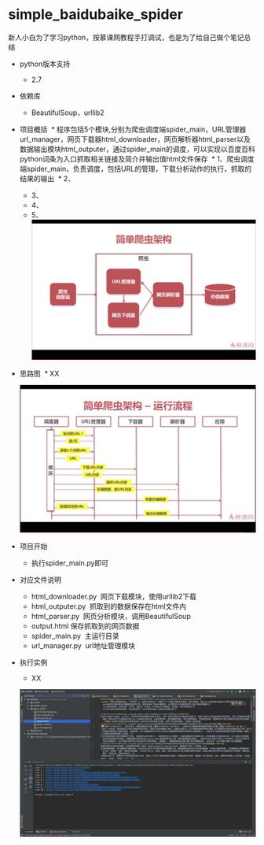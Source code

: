 # simple_baidubaike_spider
新人小白为了学习python，按慕课网教程手打调试，也是为了给自己做个笔记总结

* python版本支持
  * 2.7

* 依赖库
  * BeautifulSoup，urllib2

* 项目概括
  * 程序包括5个模块,分别为爬虫调度端spider_main，URL管理器url_manager，网页下载器html_downloader，网页解析器html_parser以及数据输出模块html_outputer，通过spider_main的调度，可以实现以百度百科python词条为入口抓取相关链接及简介并输出值html文件保存
  * 1、爬虫调度端spider_main，负责调度，包括URL的管理，下载分析动作的执行，抓取的结果的输出
  * 2、
  * 3、 
  * 4、
  * 5、
  
  ![image](https://github.com/KissAngeles/simple_baidubaike_spider/blob/master/%E6%95%B4%E4%BD%93%E7%BB%93%E6%9E%84.png)
  
* 思路图
  * XX
  
  ![image](https://github.com/KissAngeles/simple_baidubaike_spider/blob/master/%E6%80%9D%E8%B7%AF%E5%9B%BE.png)
  
* 项目开始
  * 执行spider_main.py即可

* 对应文件说明
  * html_downloader.py  网页下载模块，使用urllib2下载
  * html_outputer.py  抓取到的数据保存在html文件内
  * html_parser.py  网页分析模块，调用BeautifulSoup
  * output.html 保存抓取到的网页数据
  * spider_main.py  主运行目录
  * url_manager.py  url地址管理模块

* 执行实例
  * XX
  
  ![image](https://github.com/KissAngeles/simple_baidubaike_spider/blob/master/test.png)
